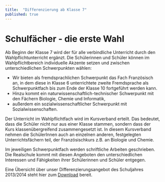 ```yaml
---
title:  "Differenzierung ab Klasse 7"
published: true
---
```


# Schulfächer - die erste Wahl

Ab Beginn der Klasse 7 wird der für alle verbindliche Unterricht durch den Wahlpflichtunterricht ergänzt. Die Schülerinnen und Schüler können im Wahlpflichtbereich individuelle Akzente setzen und zwischen unterschiedlichen Schwerpunkten wählen: 

- Wir bieten als fremdsprachlichen Schwerpunkt das Fach Französisch an, in dem diese in Klasse 6 unterrichtete zweite Fremdsprache als Schwerpunktfach bis zum Ende der Klasse 10 fortgeführt werden kann.
- Hinzu kommt ein naturwissenschaftlich-technischer Schwerpunkt mit den Fächern Biologie, Chemie und Informatik,
- außerdem ein sozialwissenschaftlicher Schwerpunkt mit Sozialwissenschaften.

Der Unterricht im Wahlpflichtfach wird im Kursverband erteilt. Das bedeutet, dass die Schüler nicht nur aus einer Klasse stammen, sondern dass der Kurs klassenübergreifend zusammengesetzt ist. In diesem Kursverband nehmen die SchülerInnen auch an einzelnen anderen, festgelegten Unterrichtsfächern teil, der Französischkurs z.B. an Biologie und Chemie.

Im jeweiligen Schwerpunktfach werden schriftliche Arbeiten geschrieben. Die Realschule kommt mit diesen Angeboten den unterschiedlichen Interessen und Fähigkeiten ihrer Schülerinnen und Schüler entgegen. 

Eine Übersicht über unser Differenzierungsangebot des Schuljahres 2013/2014 steht hier zum [Download](materials/diff-7-kl-2013_14-handout.pdf) bereit. 
